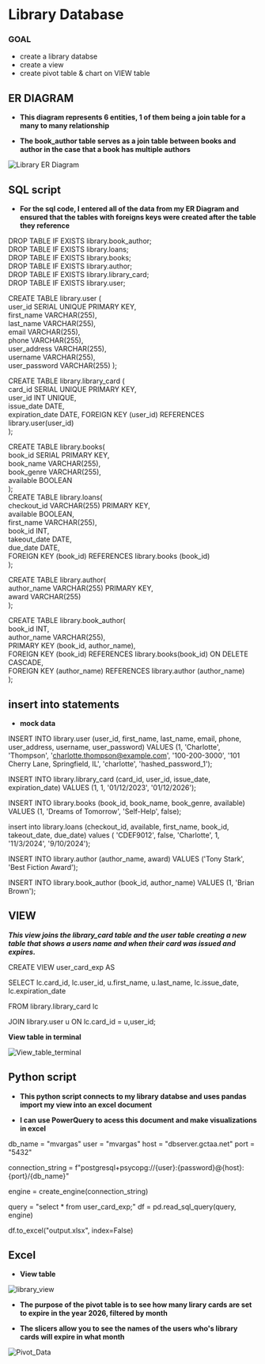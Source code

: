 # Library Database 

### GOAL

- create a library databse 
- create a view
- create pivot table & chart on VIEW table

## ER DIAGRAM

- **This diagram represents 6 entities, 1 of them being a join table for a many to many relationship** 

- **The book_author table serves as a join table between books and author in the case that a book has multiple authors**

![Library ER Diagram](library_ER_Diagram.jpg)

## SQL script

- **For the sql code, I entered all of the data from my ER Diagram and ensured that the tables with foreigns keys were created after the table they reference**

DROP TABLE IF EXISTS library.book_author;  
DROP TABLE IF EXISTS library.loans;  
DROP TABLE IF EXISTS library.books;  
DROP TABLE IF EXISTS library.author;  
DROP TABLE IF EXISTS library.library_card;  
DROP TABLE IF EXISTS library.user;  

CREATE TABLE library.user (  
    user_id SERIAL UNIQUE PRIMARY KEY,  
    first_name VARCHAR(255),  
    last_name VARCHAR(255),  
    email VARCHAR(255),  
    phone VARCHAR(255),  
    user_address VARCHAR(255),  
    username VARCHAR(255),  
    user_password VARCHAR(255)
); 

CREATE TABLE library.library_card (  
    card_id SERIAL UNIQUE PRIMARY KEY,  
    user_id INT UNIQUE,  
    issue_date DATE,  
    expiration_date DATE,
    FOREIGN KEY (user_id) REFERENCES library.user(user_id)  
); 

CREATE TABLE library.books(  
    book_id SERIAL PRIMARY KEY,  
    book_name VARCHAR(255),  
    book_genre VARCHAR(255),  
    available BOOLEAN  
);  
CREATE TABLE library.loans(  
    checkout_id VARCHAR(255) PRIMARY KEY,  
    available BOOLEAN,  
    first_name VARCHAR(255),  
    book_id INT,  
    takeout_date DATE,  
    due_date DATE,  
    FOREIGN KEY (book_id) REFERENCES library.books (book_id)  
); 

CREATE TABLE library.author(  
    author_name VARCHAR(255) PRIMARY KEY,  
    award VARCHAR(255)  
);  

CREATE TABLE library.book_author(  
    book_id INT,  
    author_name VARCHAR(255),  
    PRIMARY KEY (book_id, author_name),  
    FOREIGN KEY (book_id) REFERENCES library.books(book_id) ON DELETE CASCADE,  
    FOREIGN KEY (author_name) REFERENCES library.author (author_name)  
);  

## insert into statements

- **mock data**

INSERT INTO library.user (user_id, first_name, last_name, email, phone, user_address, username, user_password) VALUES (1, 'Charlotte', 'Thompson', 'charlotte.thompson@example.com', '100-200-3000', '101 Cherry Lane, Springfield, IL', 'charlotte', 'hashed_password_1');  
  
INSERT INTO library.library_card (card_id, user_id, issue_date, expiration_date) VALUES (1, 1, '01/12/2023', '01/12/2026');  

INSERT INTO library.books (book_id, book_name, book_genre, available) VALUES (1, 'Dreams of Tomorrow', 'Self-Help', false);  

insert into library.loans (checkout_id, available, first_name, book_id, takeout_date, due_date) values ( 'CDEF9012', false, 'Charlotte', 1, '11/3/2024', '9/10/2024');

INSERT INTO library.author (author_name, award) VALUES ('Tony Stark', 'Best Fiction Award');  

INSERT INTO library.book_author (book_id, author_name) VALUES (1, 'Brian Brown');  

## VIEW

***This view joins the library_card table and the user table creating a new table that shows a users name and when their card was issued and expires.***


CREATE VIEW user_card_exp AS

SELECT lc.card_id, lc.user_id, u.first_name, u.last_name, lc.issue_date, lc.expiration_date

FROM library.library_card lc

JOIN library.user u ON lc.card_id = u,user_id;

**View table in terminal**

![View_table_terminal](View_table_terminal.jpg)

## Python script

- **This python script connects to my library databse and uses pandas import my view into an excel document**

- **I can use PowerQuery to acess this document and make visualizations in excel**

db_name = "mvargas"
user = "mvargas"
host = "dbserver.gctaa.net"
port = "5432"

connection_string = f"postgresql+psycopg://{user}:{password}@{host}:{port}/{db_name}"


engine = create_engine(connection_string)


query = "select * from user_card_exp;"
df = pd.read_sql_query(query, engine)


df.to_excel("output.xlsx", index=False)

## Excel

- **View table**

![library_view](library_view.jpg)

- **The purpose of the pivot table is to see how many lirary cards are set to expire in the year 2026, filtered by month**

- **The slicers allow you to see the names of the users who's library cards will expire in what month**

![Pivot_Data](Pivot_Data_.jpg)